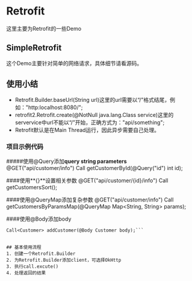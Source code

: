 # Retrofit
这里主要为Retrofit的一些Demo

## SimpleRetrofit
这个Demo主要针对简单的网络请求，具体细节请看源码。
## 使用小结
* Retrofit.Builder.baseUrl(String url)这里的url需要以“/”格式结尾，例如："http:localhost:8080/";
* retrofit2.Retrofit.create(@NotNull java.lang.Class<T> service)这里的servervice中url不能以“/”开始，正确方式为："api/something";
* Retrofit默认是在Main Thread运行，因此异步需要自己处理。
### 项目示例代码
#####使用@Query添加**query string parameters**
    @GET("api/customer/info")
    Call<Customer> getCustomerById(@Query("id") int id);

####使用**{}**设置相关参数
    @GET("api/customer/{id}/info")
    Call<Customer> getCustomersSort();

####使用@QueryMap添加复杂参数
    @GET("api/customer/info")
    Call<Customer> getCustomersByParamsMap(@QueryMap Map<String, String> params);

####使用@Body添加body
````@POST("api/customer/add")
Call<Customer> addCustomer(@Body Customer body);```


## 基本使用流程
1. 创建一个Retrofit.Builder
2. 为Retrofit.Builder添加client，可选择OkHttp
3. 执行call.excute()
4. 处理返回的结果

